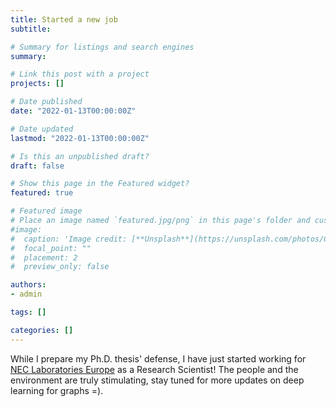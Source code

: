 ```yaml
---
title: Started a new job
subtitle:

# Summary for listings and search engines
summary:

# Link this post with a project
projects: []

# Date published
date: "2022-01-13T00:00:00Z"

# Date updated
lastmod: "2022-01-13T00:00:00Z"

# Is this an unpublished draft?
draft: false

# Show this page in the Featured widget?
featured: true

# Featured image
# Place an image named `featured.jpg/png` in this page's folder and customize its options here.
#image:
#  caption: 'Image credit: [**Unsplash**](https://unsplash.com/photos/CpkOjOcXdUY)'
#  focal_point: ""
#  placement: 2
#  preview_only: false

authors:
- admin

tags: []

categories: []
---
```


While I prepare my Ph.D. thesis' defense, I have just started working for [NEC Laboratories Europe](https://www.neclab.eu/) as a Research Scientist! The people and the environment are truly stimulating, stay tuned for more updates on deep learning for graphs =).
